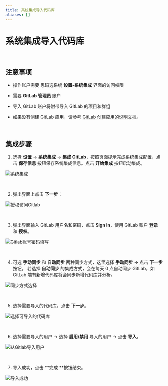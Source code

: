 ```yaml
---
title: 系统集成导入代码库
aliases: []
---
```


# 系统集成导入代码库

<br />

## 注意事项

-   操作账户需要 思码逸系统 **设置-系统集成** 界面的访问权限

-   需要 **GitLab 管理员** 账户

-   导入 GitLab 账户将附带导入 GitLab 的项目和群组

-   如果没有创建 GitLab 应用，请参考 [GitLab 创建应用的说明文档](https://docs.gitlab.com/ee/integration/oauth_provider.html)。

<br />

## 集成步骤

1. 选择 **设置** -> **系统集成** -> **集成 GitLab**，按照页面提示完成系统集成配置，点击 **保存信息** 按钮保存系统集成信息。点击 **开始集成** 按钮启动集成。

![系统集成](https://release-note.oss-cn-hongkong.aliyuncs.com/2022_v2/72_integrate_gitlab_01.png)

<br />

2. 弹出界面上点击 **下一步**：

![授权访问Gitlab](https://release-note.oss-cn-hongkong.aliyuncs.com/2022_v2/73_integrate_gitlab_02.png)

<br />

3. 弹出界面输入 GitLab 用户名和密码，点击 **Sign In**，使用 GitLab 账户 **登录** 和 **授权**。

![Gitlab账号密码填写](https://release-note.oss-cn-hongkong.aliyuncs.com/2022_v2/74_integrate_gitlab_03.png)

<br />

4. 可选 **手动同步** 和 **自动同步** 两种同步方式，这里选择 **手动同步** -> 点击 **下一步** 按钮。
   若选择 **自动同步** 的集成方式，会在每天 0 点自动同步 GitLab，如 GitLab 端有新增代码库将会同步新增代码库并分析。

![同步方式选择](https://release-note.oss-cn-hongkong.aliyuncs.com/2022_v2/77_integrate_gitlab_04.png)

<br />

5. 选择需要导入的代码库，点击 **下一步**。

![选择可导入的代码库](https://release-note.oss-cn-hongkong.aliyuncs.com/2022_v2/78_integrate_gitlab_05.png)

<br />

6. 选择需要导入的用户 -> 选择 **启用/禁用** 导入的用户 -> 点击 **导入**。

![从Gitlab导入用户](https://release-note.oss-cn-hongkong.aliyuncs.com/2022_v2/79_integrate_gitlab_06.png)

<br />

7. 导入成功，点击 **完成 **按钮结束。

![导入成功](https://release-note.oss-cn-hongkong.aliyuncs.com/2022_v2/80_integrate_gitlab_07.png)

<br />
